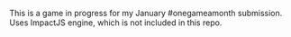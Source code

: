 This is a game in progress for my January #onegameamonth submission. 
Uses ImpactJS engine, which is not included in this repo.
